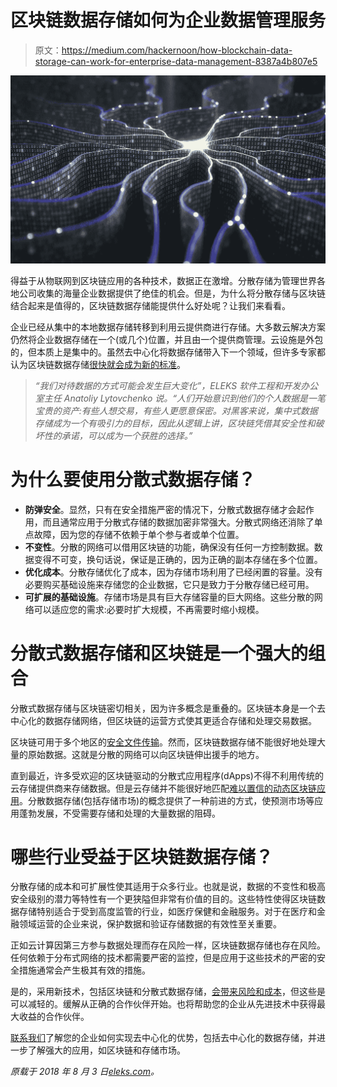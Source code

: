 # 区块链数据存储如何为企业数据管理服务

> 原文：<https://medium.com/hackernoon/how-blockchain-data-storage-can-work-for-enterprise-data-management-8387a4b807e5>

![](img/8c2e824af575b2e041f830132a421488.png)

得益于从物联网到区块链应用的各种技术，数据正在激增。分散存储为管理世界各地公司收集的海量企业数据提供了绝佳的机会。但是，为什么将分散存储与区块链结合起来是值得的，区块链数据存储能提供什么好处呢？让我们来看看。

企业已经从集中的本地数据存储转移到利用云提供商进行存储。大多数云解决方案仍然将企业数据存储在一个(或几个)位置，并且由一个提供商管理。云设施是外包的，但本质上是集中的。虽然去中心化将数据存储带入下一个领域，但许多专家都认为区块链数据存储[很快就会成为新的标准](https://www.forbes.com/sites/shermanlee/2018/06/08/blockchain-is-critical-to-the-future-of-data-storage-heres-why/#595b63c433e9)。

> *“我们对待数据的方式可能会发生巨大变化”，ELEKS 软件工程和开发办公室主任 Anatoliy Lytovchenko 说。“人们开始意识到他们的个人数据是一笔宝贵的资产:有些人想交易，有些人更愿意保密。对黑客来说，集中式数据存储成为一个有吸引力的目标，因此从逻辑上讲，区块链凭借其安全性和破坏性的承诺，可以成为一个获胜的选择。”*

# 为什么要使用分散式数据存储？

*   **防弹安全**。显然，只有在安全措施严密的情况下，分散式数据存储才会起作用，而且通常应用于分散式存储的数据加密非常强大。分散式网络还消除了单点故障，因为您的存储不依赖于单个参与者或单个位置。
*   **不变性**。分散的网络可以借用区块链的功能，确保没有任何一方控制数据。数据变得不可变，换句话说，保证是正确的，因为正确的副本存储在多个位置。
*   **优化成本**。分散存储优化了成本，因为存储市场利用了已经闲置的容量。没有必要购买基础设施来存储您的企业数据，它只是致力于分散存储已经可用。
*   **可扩展的基础设施**。存储市场是具有巨大存储容量的巨大网络。这些分散的网络可以适应您的需求:必要时扩大规模，不再需要时缩小规模。

# 分散式数据存储和区块链是一个强大的组合

分散式数据存储与区块链密切相关，因为许多概念是重叠的。区块链本身是一个去中心化的数据存储网络，但区块链的运营方式使其更适合存储和处理交易数据。

区块链可用于多个地区的[安全文件传输](https://labs.eleks.com/2016/10/secure-document-transfer-built-top-blockchain-technologies.html?utm_source=medium&utm_medium=refferal&utm_campaign=Republ-Blockchain-Data-Storage-Blog)。然而，区块链数据存储不能很好地处理大量的原始数据。这就是分散的网络可以向区块链伸出援手的地方。

直到最近，许多受欢迎的区块链驱动的分散式应用程序(dApps)不得不利用传统的云存储提供商来存储数据。但是云存储并不能很好地匹配[难以置信的动态区块链应用](https://eleks.com/expertise/blockchain-technology/?utm_source=medium&utm_medium=refferal&utm_campaign=Republ-Blockchain-Data-Storage-Blog)。分散数据存储(包括存储市场)的概念提供了一种前进的方式，使预测市场等应用蓬勃发展，不受需要存储和处理的大量数据的阻碍。

# 哪些行业受益于区块链数据存储？

分散存储的成本和可扩展性使其适用于众多行业。也就是说，数据的不变性和极高安全级别的潜力等特性有一个更狭隘但非常有价值的目的。这些特性使得区块链数据存储特别适合于受到高度监管的行业，如医疗保健和金融服务。对于在医疗和金融领域运营的企业来说，保护数据和验证存储数据的有效性至关重要。

正如云计算因第三方参与数据处理而存在风险一样，区块链数据存储也存在风险。任何依赖于分布式网络的技术都需要严密的监控，但是应用于这些技术的严密的安全措施通常会产生极其有效的措施。

是的，采用新技术，包括区块链和分散式数据存储，[会带来风险和成本](https://eleks.com/whitepapers/risks-and-rewards-of-blockchain-adoption/?utm_source=medium&utm_medium=refferal&utm_campaign=Republ-Blockchain-Data-Storage-Blog)，但这些是可以减轻的。缓解从正确的合作伙伴开始。也将帮助您的企业从先进技术中获得最大收益的合作伙伴。

[联系我们](https://eleks.com/contact-us/?utm_source=medium&utm_medium=refferal&utm_campaign=Republ-Blockchain-Data-Storage-Blog)了解您的企业如何实现去中心化的优势，包括去中心化的数据存储，并进一步了解强大的应用，如区块链和存储市场。

*原载于 2018 年 8 月 3 日*[*eleks.com*](https://eleks.com/blog/blockchain-data-storage-enterprise-data-management/?utm_source=medium&utm_medium=refferal&utm_campaign=Republ-Blockchain-Data-Storage-Blog)*。*